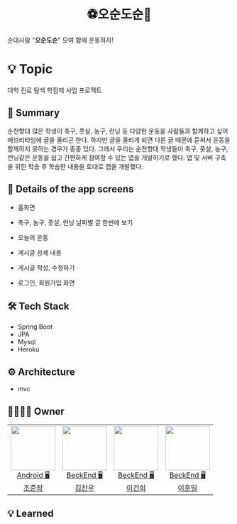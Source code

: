 <h1 align="center">⚽오순도순🏀</h1>

순대사람 "**오순도순**" 모여 함께 운동하자!


# 💡 Topic
대학 진로 탐색 학점제 사업 프로젝트

## 📝 Summary
순천향대 많은 학생이 축구, 풋살, 농구, 런닝 등 다양한 운동을 사람들과 함께하고 싶어 에브리타임에 글을 올리곤 한다.
하지만 글을 올리게 되면 다른 글 때문에 묻혀서 운동을 함께하지 못하는 경우가 종종 있다. 
그래서 우리는 순천향대 학생들이 축구, 풋살, 농구, 런닝같은 운동을 쉽고 간편하게 참여할 수 있는 앱을 개발하기로 했다.
 앱 및 서버 구축을 위한 학습 후 학습한 내용을 토대로 앱을 개발했다.


## 📖 Details of the app screens

- 홈화면

- 축구, 농구, 풋살, 런닝 날짜별 글 한번에 보기

- 오늘의 운동

- 게시글 상세 내용

- 게시글 작성, 수정하기

- 로그인, 회원가입 화면



## 🛠️ ****Tech Stack****

- Spring Boot
- JPA
- Mysql
- Heroku


## ⚙️ Architecture

- mvc

## 👨‍👩‍👧‍👦 Owner

<table>

  <td align=center>
  <a href="https://github.com/junjange">
  <img src="https://avatars.githubusercontent.com/u/69571848?v=4" width="100px"  />
  <br/>
  Android 🖥
  <br/>
  조준장
  </a>
  </td>
 
  <td align=center>
  <a href="https://github.com/chanu2">
  <img src="https://avatars.githubusercontent.com/u/96942183?v=4" width="100px"  />
  <br/>
  BeckEnd 🖥
  <br/>
  김찬우
  </a>
  </td>
  
  <td align=center>
  <a href="https://github.com/GeonHui2">
  <img src="https://avatars.githubusercontent.com/u/92250144?v=4" width="100px"  />
  <br/>
  BeckEnd 🖥
  <br/>
  이건희
  </a>
  </td>
  
  <td align=center>
  <a href="https://github.com/Leehunil">
  <img src="https://avatars.githubusercontent.com/u/104710245?v=4" width="100px"  />
  <br/>
  BeckEnd 🖥
  <br/>
  이훈일
  </a>
  </td>
</tr>
 
  
</table>


## 💡 ****Learned****


